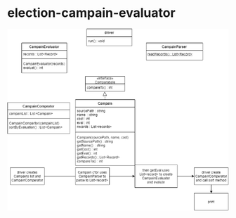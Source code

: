 # election-campain-evaluator
![UML](https://github.com/EthanLehr/election-campain-evaluator/blob/master/UML.png?raw=true)
